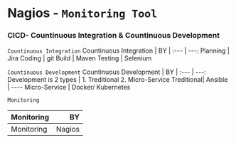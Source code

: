# Nagios - `Monitoring Tool`

### CICD- Countinuous Integration & Countinuous Development

`Countinuous Integration`
Countinuous Integration  |  BY 
| :--- | ---: 
Planning  |  Jira 
Coding  | git
Build   | Maven 
Testing | Selenium

`Countinuous Development`
Countinuous Development  |  BY 
| :--- | ---: 
Development is 2 types | 1. Treditional 2. Micro-Service
Treditional| Ansible  | ----
Micro-Service | Docker/ Kubernetes

`Monitoring`

Monitoring  |  BY 
| :--- | ---: 
Monitoring  | Nagios |
 
